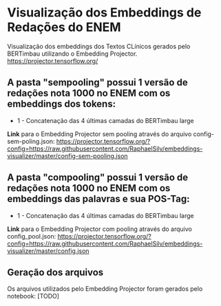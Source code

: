 # Visualização dos Embeddings de Redações do ENEM

Visualização dos embeddings dos Textos CLínicos gerados pelo BERTimbau utilizando o Embedding Projector.
https://projector.tensorflow.org/


## A pasta **"sempooling"** possui 1 versão de redações nota 1000 no ENEM com os embeddings dos tokens:
- 1 - Concatenação das 4 últimas camadas do BERTimbau large

**Link** para o Embedding Projector sem pooling através do arquivo config-sem-poling.json: https://projector.tensorflow.org/?config=https://raw.githubusercontent.com/RaphaelSilv/embeddings-visualizer/master/config-sem-pooling.json



## A pasta **"compooling"** possui 1 versão de redações nota 1000 no ENEM com os embeddings das palavras e sua POS-Tag:
- 1 - Concatenação das 4 últimas camadas do BERTimbau large

**Link** para o Embedding Projector com pooling através do arquivo config_pool.json: https://projector.tensorflow.org/?config=https://raw.githubusercontent.com/RaphaelSilv/embeddings-visualizer/master/config.json

## Geração dos arquivos

Os arquivos utilizados pelo Embedding Projector foram gerados pelo notebook: [TODO]
